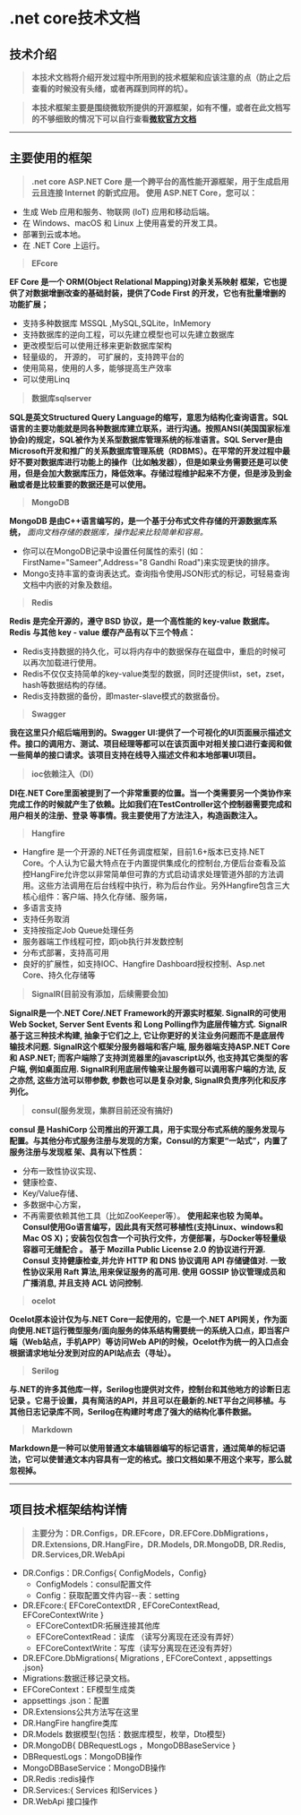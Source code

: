 ﻿# .net core技术文档
## 技术介绍
> **本技术文档将介绍开发过程中所用到的技术框架和应该注意的点（防止之后查看的时候没有头绪，或者再踩到同样的坑）。**

> **本技术框架主要是围绕微软所提供的开源框架，如有不懂，或者在此文档写的不够细致的情况下可以自行查看[微软官方文档](https://docs.microsoft.com/zh-cn/ "微软官方文档")**

----

##	主要使用的框架
> **.net core**
**ASP.NET Core 是一个跨平台的高性能开源框架，用于生成启用云且连接 Internet 的新式应用。 使用 ASP.NET Core，您可以：**
-	生成 Web 应用和服务、物联网 (IoT) 应用和移动后端。
-	在 Windows、macOS 和 Linux 上使用喜爱的开发工具。
-	部署到云或本地。
-	在 .NET Core 上运行。

> **EFcore** 

**EF Core 是一个 ORM(Object Relational Mapping)对象关系映射 框架，它也提供了对数据增删改查的基础封装，提供了Code First 的开发，它也有批量增删的功能扩展；**
-	支持多种数据库 MSSQL ,MySQL,SQLite，InMemory
-	支持数据库的逆向工程，可以先建立模型也可以先建立数据库
-	更改模型后可以使用迁移来更新数据库架构
-	轻量级的， 开源的， 可扩展的，支持跨平台的
-	使用简易，使用的人多，能够提高生产效率
-	可以使用Linq

> **数据库sqlserver** 

**SQL是英文Structured Query Language的缩写，意思为结构化查询语言。SQL语言的主要功能就是同各种数据库建立联系，进行沟通。按照ANSI(美国国家标准协会)的规定，SQL被作为关系型数据库管理系统的标准语言。SQL Server是由Microsoft开发和推广的关系数据库管理系统（RDBMS）。在平常的开发过程中最好不要对数据库进行功能上的操作（比如触发器），但是如果业务需要还是可以使用，但是会加大数据库压力，降低效率。存储过程维护起来不方便，但是涉及到金融或者是比较重要的数据还是可以使用。**

> **MongoDB**

**MongoDB 是由C++语言编写的，是一个基于分布式文件存储的开源数据库系统，**
*面向文档存储的数据库，操作起来比较简单和容易。*
-	你可以在MongoDB记录中设置任何属性的索引 (如：FirstName="Sameer",Address="8 Gandhi Road")来实现更快的排序。
-	Mongo支持丰富的查询表达式。查询指令使用JSON形式的标记，可轻易查询文档中内嵌的对象及数组。

> **Redis**

**Redis 是完全开源的，遵守 BSD 协议，是一个高性能的 key-value 数据库。**
**Redis 与其他 key - value 缓存产品有以下三个特点：**
-	Redis支持数据的持久化，可以将内存中的数据保存在磁盘中，重启的时候可以再次加载进行使用。
-	Redis不仅仅支持简单的key-value类型的数据，同时还提供list，set，zset，hash等数据结构的存储。
-	Redis支持数据的备份，即master-slave模式的数据备份。

> **Swagger**

 **我在这里只介绍后端用到的。Swagger UI:提供了一个可视化的UI页面展示描述文件。接口的调用方、测试、项目经理等都可以在该页面中对相关接口进行查阅和做一些简单的接口请求。该项目支持在线导入描述文件和本地部署UI项目。**

> **ioc依赖注入（DI）**

**DI在.NET Core里面被提到了一个非常重要的位置。当一个类需要另一个类协作来完成工作的时候就产生了依赖。比如我们在TestController这个控制器需要完成和用户相关的注册、登录 等事情。我主要使用了方法注入，构造函数注入。**

> **Hangfire**

-	Hangfire 是一个开源的.NET任务调度框架，目前1.6+版本已支持.NET Core。个人认为它最大特点在于内置提供集成化的控制台,方便后台查看及监控HangFire允许您以非常简单但可靠的方式启动请求处理管道外部的方法调用。这些方法调用在后台线程中执行，称为后台作业。另外Hangfire包含三大核心组件：客户端、持久化存储、服务端，
-	多语言支持
-	支持任务取消
-	支持按指定Job Queue处理任务
-	服务器端工作线程可控，即job执行并发数控制
-	分布式部署，支持高可用
-	良好的扩展性，如支持IOC、Hangfire Dashboard授权控制、Asp.net Core、持久化存储等

> **SignalR(目前没有添加，后续需要会加)**

 **SignalR是一个.NET Core/.NET Framework的开源实时框架. SignalR的可使用Web Socket, Server Sent Events 和 Long Polling作为底层传输方式.**
 **SignalR基于这三种技术构建, 抽象于它们之上, 它让你更好的关注业务问题而不是底层传输技术问题.**
 **SignalR这个框架分服务器端和客户端, 服务器端支持ASP.NET Core 和 ASP.NET; 而客户端除了支持浏览器里的javascript以外, 也支持其它类型的客户端, 例如桌面应用. SignalR利用底层传输来让服务器可以调用客户端的方法, 反之亦然, 这些方法可以带参数, 参数也可以是复杂对象, SignalR负责序列化和反序列化。**

> **consul(服务发现，集群目前还没有搞好)**

**consul 是 HashiCorp 公司推出的开源工具，用于实现分布式系统的服务发现与配置。与其他分布式服务注册与发现的方案，Consul的方案更“一站式”，内置了服务注册与发现框 架、具有以下性质：**
-	分布一致性协议实现、
-	健康检查、
-	Key/Value存储、
-	多数据中心方案，
-	不再需要依赖其他工具（比如ZooKeeper等）。
**使用起来也较 为简单。Consul使用Go语言编写，因此具有天然可移植性(支持Linux、windows和Mac OS X)；安装包仅包含一个可执行文件，方便部署，与Docker等轻量级容器可无缝配合 。** 
**基于 Mozilla Public License 2.0 的协议进行开源. Consul 支持健康检查,并允许 HTTP 和 DNS 协议调用 API 存储键值对.** 
**一致性协议采用 Raft 算法,用来保证服务的高可用. 使用 GOSSIP 协议管理成员和广播消息, 并且支持 ACL 访问控制.**

> **ocelot**

**Ocelot原本设计仅为与.NET Core一起使用的，它是一个.NET API网关，作为面向使用.NET运行微型服务/面向服务的体系结构需要统一的系统入口点，即当客户端（Web站点，手机APP）等访问Web API的时候，Ocelot作为统一的入口点会根据请求地址分发到对应的API站点去（寻址）。**

> **Serilog**

**与.NET的许多其他库一样，Serilog也提供对文件，控制台和其他地方的诊断日志记录 。它易于设置，具有简洁的API，并且可以在最新的.NET平台之间移植。与其他日志记录库不同，Serilog在构建时考虑了强大的结构化事件数据。**

> **Markdown**

**Markdown是一种可以使用普通文本编辑器编写的标记语言，通过简单的标记语法，它可以使普通文本内容具有一定的格式。接口文档如果不用这个来写，那么就忽视掉。**

----

##	项目技术框架结构详情

> **主要分为：DR.Configs，DR.EFcore，DR.EFCore.DbMigrations，DR.Extensions, DR.HangFire，DR.Models, DR.MongoDB, DR.Redis, DR.Services,DR.WebApi**

+ DR.Configs：DR.Configs{ ConfigModels，Config}
  + ConfigModels：consul配置文件
  + Config：获取配置文件内容--表：setting
+ DR.EFcore:{ EFCoreContextDR , EFCoreContextRead, EFCoreContextWrite }
   + EFCoreContextDR:拓展连接其他库
   + EFCoreContextRead：读库 （读写分离现在还没有弄好）
   + EFCoreContextWrite：写库（读写分离现在还没有弄好）
+ DR.EFCore.DbMigrations{ Migrations , EFCoreContext , appsettings .json}
 + Migrations:数据迁移记录文档。
 +  EFCoreContext：EF模型生成类
 + appsettings .json：配置
+ DR.Extensions公共方法写在这里
+ DR.HangFire hangfire类库
+ DR.Models 数据模型{包括：数据库模型，枚举，Dto模型}
+ DR.MongoDB{ DBRequestLogs ，MongoDBBaseService }
 + DBRequestLogs：MongoDB操作
+ MongoDBBaseService：MongoDB操作
 + DR.Redis :redis操作
 + DR.Services:{ Services 和IServices }
+ DR.WebApi 接口操作

